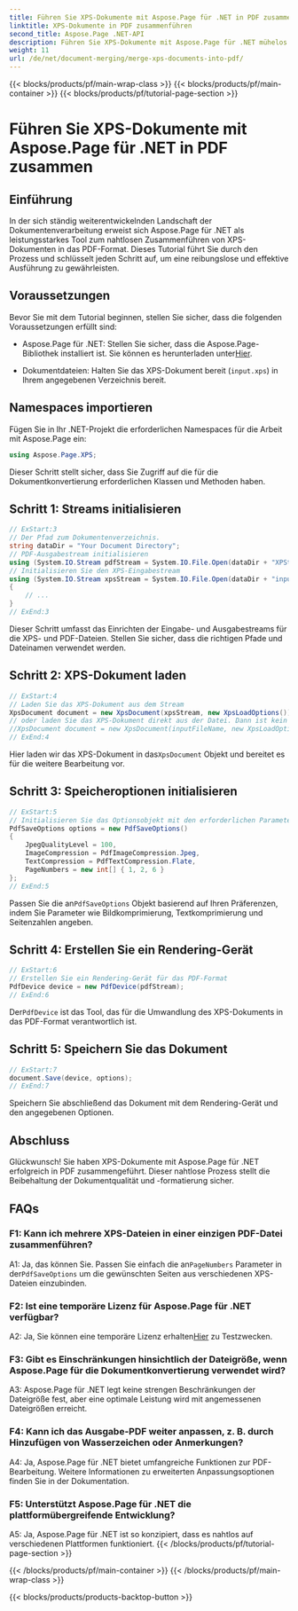 ```yaml
---
title: Führen Sie XPS-Dokumente mit Aspose.Page für .NET in PDF zusammen
linktitle: XPS-Dokumente in PDF zusammenführen
second_title: Aspose.Page .NET-API
description: Führen Sie XPS-Dokumente mit Aspose.Page für .NET mühelos in hochwertige PDFs zusammen. Befolgen Sie unsere Schritt-für-Schritt-Anleitung für eine reibungslose Dokumentenkonvertierung.
weight: 11
url: /de/net/document-merging/merge-xps-documents-into-pdf/
---
```


{{< blocks/products/pf/main-wrap-class >}}
{{< blocks/products/pf/main-container >}}
{{< blocks/products/pf/tutorial-page-section >}}

# Führen Sie XPS-Dokumente mit Aspose.Page für .NET in PDF zusammen

## Einführung

In der sich ständig weiterentwickelnden Landschaft der Dokumentenverarbeitung erweist sich Aspose.Page für .NET als leistungsstarkes Tool zum nahtlosen Zusammenführen von XPS-Dokumenten in das PDF-Format. Dieses Tutorial führt Sie durch den Prozess und schlüsselt jeden Schritt auf, um eine reibungslose und effektive Ausführung zu gewährleisten.

## Voraussetzungen

Bevor Sie mit dem Tutorial beginnen, stellen Sie sicher, dass die folgenden Voraussetzungen erfüllt sind:

-  Aspose.Page für .NET: Stellen Sie sicher, dass die Aspose.Page-Bibliothek installiert ist. Sie können es herunterladen unter[Hier](https://releases.aspose.com/page/net/).

- Dokumentdateien: Halten Sie das XPS-Dokument bereit (`input.xps`) in Ihrem angegebenen Verzeichnis bereit.

## Namespaces importieren

Fügen Sie in Ihr .NET-Projekt die erforderlichen Namespaces für die Arbeit mit Aspose.Page ein:

```csharp
using Aspose.Page.XPS;
```

Dieser Schritt stellt sicher, dass Sie Zugriff auf die für die Dokumentkonvertierung erforderlichen Klassen und Methoden haben.

## Schritt 1: Streams initialisieren

```csharp
// ExStart:3
// Der Pfad zum Dokumentenverzeichnis.
string dataDir = "Your Document Directory";
// PDF-Ausgabestream initialisieren
using (System.IO.Stream pdfStream = System.IO.File.Open(dataDir + "XPStoPDF_out.pdf", System.IO.FileMode.OpenOrCreate, System.IO.FileAccess.Write))
// Initialisieren Sie den XPS-Eingabestream
using (System.IO.Stream xpsStream = System.IO.File.Open(dataDir + "input.xps", System.IO.FileMode.Open))
{
    // ...
}
// ExEnd:3
```

Dieser Schritt umfasst das Einrichten der Eingabe- und Ausgabestreams für die XPS- und PDF-Dateien. Stellen Sie sicher, dass die richtigen Pfade und Dateinamen verwendet werden.

## Schritt 2: XPS-Dokument laden

```csharp
// ExStart:4
// Laden Sie das XPS-Dokument aus dem Stream
XpsDocument document = new XpsDocument(xpsStream, new XpsLoadOptions());
// oder laden Sie das XPS-Dokument direkt aus der Datei. Dann ist kein xpsStream erforderlich.
//XpsDocument document = new XpsDocument(inputFileName, new XpsLoadOptions());
// ExEnd:4
```

 Hier laden wir das XPS-Dokument in das`XpsDocument` Objekt und bereitet es für die weitere Bearbeitung vor.

## Schritt 3: Speicheroptionen initialisieren

```csharp
// ExStart:5
// Initialisieren Sie das Optionsobjekt mit den erforderlichen Parametern.
PdfSaveOptions options = new PdfSaveOptions()
{
    JpegQualityLevel = 100,
    ImageCompression = PdfImageCompression.Jpeg,
    TextCompression = PdfTextCompression.Flate,
    PageNumbers = new int[] { 1, 2, 6 }
};
// ExEnd:5
```

 Passen Sie die an`PdfSaveOptions` Objekt basierend auf Ihren Präferenzen, indem Sie Parameter wie Bildkomprimierung, Textkomprimierung und Seitenzahlen angeben.

## Schritt 4: Erstellen Sie ein Rendering-Gerät

```csharp
// ExStart:6
// Erstellen Sie ein Rendering-Gerät für das PDF-Format
PdfDevice device = new PdfDevice(pdfStream);
// ExEnd:6
```

 Der`PdfDevice` ist das Tool, das für die Umwandlung des XPS-Dokuments in das PDF-Format verantwortlich ist.

## Schritt 5: Speichern Sie das Dokument

```csharp
// ExStart:7
document.Save(device, options);
// ExEnd:7
```

Speichern Sie abschließend das Dokument mit dem Rendering-Gerät und den angegebenen Optionen.

## Abschluss

Glückwunsch! Sie haben XPS-Dokumente mit Aspose.Page für .NET erfolgreich in PDF zusammengeführt. Dieser nahtlose Prozess stellt die Beibehaltung der Dokumentqualität und -formatierung sicher.

## FAQs

### F1: Kann ich mehrere XPS-Dateien in einer einzigen PDF-Datei zusammenführen?

 A1: Ja, das können Sie. Passen Sie einfach die an`PageNumbers` Parameter in der`PdfSaveOptions` um die gewünschten Seiten aus verschiedenen XPS-Dateien einzubinden.

### F2: Ist eine temporäre Lizenz für Aspose.Page für .NET verfügbar?

 A2: Ja, Sie können eine temporäre Lizenz erhalten[Hier](https://purchase.aspose.com/temporary-license/) zu Testzwecken.

### F3: Gibt es Einschränkungen hinsichtlich der Dateigröße, wenn Aspose.Page für die Dokumentkonvertierung verwendet wird?

A3: Aspose.Page für .NET legt keine strengen Beschränkungen der Dateigröße fest, aber eine optimale Leistung wird mit angemessenen Dateigrößen erreicht.

### F4: Kann ich das Ausgabe-PDF weiter anpassen, z. B. durch Hinzufügen von Wasserzeichen oder Anmerkungen?

A4: Ja, Aspose.Page für .NET bietet umfangreiche Funktionen zur PDF-Bearbeitung. Weitere Informationen zu erweiterten Anpassungsoptionen finden Sie in der Dokumentation.

### F5: Unterstützt Aspose.Page für .NET die plattformübergreifende Entwicklung?

A5: Ja, Aspose.Page für .NET ist so konzipiert, dass es nahtlos auf verschiedenen Plattformen funktioniert.
{{< /blocks/products/pf/tutorial-page-section >}}

{{< /blocks/products/pf/main-container >}}
{{< /blocks/products/pf/main-wrap-class >}}

{{< blocks/products/products-backtop-button >}}
